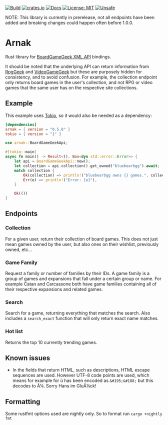 [![Build](https://img.shields.io/github/actions/workflow/status/MatthewThompson/arnak/ci.yml?branch=main)](https://docs.rs/arnak)
[![crates.io](https://img.shields.io/crates/v/arnak.svg)](https://crates.io/crates/arnak)
[![Docs](https://img.shields.io/badge/docs-online-informational)](https://docs.rs/arnak)
[![License: MIT](https://img.shields.io/badge/license-MIT-yellow.svg)](https://opensource.org/licenses/MIT)
[![Unsafe](https://img.shields.io/badge/unsafe-forbidden-green.svg)](https://github.com/rust-secure-code/safety-dance)

NOTE: This library is currently in prerelease, not all endpoints have been added and breaking changes could happen often before 1.0.0.

# Arnak
Rust library for [BoardGameGeek XML API](https://boardgamegeek.com/wiki/page/BGG_XML_API2) bindings.

It should be noted that the underlying API can return information from [RpgGeek](https://rpggeek.com) and [VideoGameGeek](https://videogamegeek.com) but these are purposely hidden
for consistency, and to avoid confusion. For example, the collection endpoint only returns board games in the user's collection, and not RPG or video games that the same user has
on the respective site collections.

## Example

This example uses [Tokio](https://tokio.rs), so it would also be needed as a dependency:
```toml
[dependencies]
arnak = { version = "0.5.0" }
tokio = { version = "1" }
```

```rust
use arnak::BoardGameGeekApi;

#[tokio::main]
async fn main() -> Result<(), Box<dyn std::error::Error>> {
    let api = BoardGameGeekApi::new();
    let collection = api.collection().get_owned("bluebearbgg").await;
    match collection {
        Ok(collection) => println!("bluebearbgg owns {} games.", collection.items.len()),
        Err(e) => println!("Error: {e}"),
    }

    Ok(())
}
```

## Endpoints

### Collection

For a given user, return their collection of board games. This does not just mean games owned by the user, but also ones on their wishlist,
previously owned, etc...

### Game Family

Request a family or number of families by their IDs. A game family is a group of games and expansions that fall under a certain group or name. For example Catan and Carcassone both have game families containing all of their respective expansions and related games.

### Search

Search for a game, returning everything that matches the search. Also includes a `search_exact` function that will only return exact name matches.

### Hot list

Returns the top 10 currently trending games.

## Known issues

- In the fields that return HTML, such as descriptions, HTML escape sequences are used. However UTF-8 code points are used, which means for example for ü has been encoded as `&#195;&#188;` but this decodes to Ã¼. Sorry Hans im GluÃ¼ck!

## Formatting

Some rustfmt options used are nightly only. So to format run `cargo +nightly fmt`
